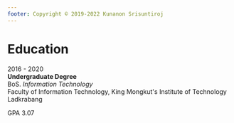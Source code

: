 ```yaml
---
footer: Copyright © 2019-2022 Kunanon Srisuntiroj
---
```

# Education

2016 - 2020<br/>
**Undergraduate Degree**<br/>
BoS. *Information Technology*<br/>
Faculty of Information Technology, King Mongkut's Institute of Technology Ladkrabang

GPA 3.07

